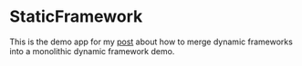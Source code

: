 # StaticFramework
This is the demo app for my [post](https://wayne-blog.herokuapp.com/blog/posts/16) about how to merge dynamic frameworks into a monolithic dynamic framework demo.

